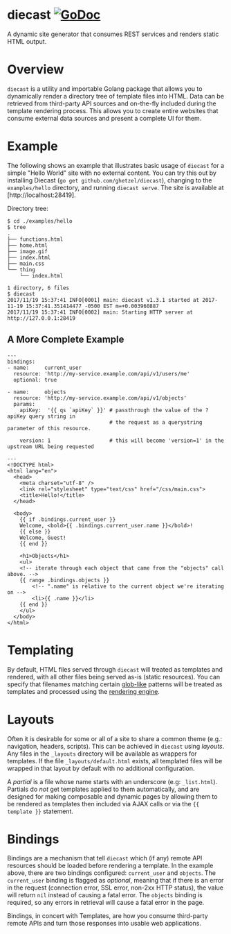 # diecast [![GoDoc](https://godoc.org/github.com/ghetzel/diecast?status.svg)](https://godoc.org/github.com/ghetzel/diecast)

A dynamic site generator that consumes REST services and renders static HTML output.

# Overview

`diecast` is a utility and importable Golang package that allows you to dynamically render a directory tree of template files into HTML.  Data can be retrieved from third-party API sources and on-the-fly included during the template rendering process.  This allows you to create entire websites that consume external data sources and present a complete UI for them.

# Example

The following shows an example that illustrates basic usage of `diecast` for a simple "Hello World" site with no external content.  You can try this out by installing Diecast (`go get github.com/ghetzel/diecast`), changing to the `examples/hello` directory, and running `diecast serve`.  The site is available at [http://localhost:28419].

Directory tree:
```
$ cd ./examples/hello
$ tree
.
├── functions.html
├── home.html
├── image.gif
├── index.html
├── main.css
└── thing
    └── index.html

1 directory, 6 files
$ diecast
2017/11/19 15:37:41 INFO[0001] main: diecast v1.3.1 started at 2017-11-19 15:37:41.351414477 -0500 EST m=+0.003960887
2017/11/19 15:37:41 INFO[0002] main: Starting HTTP server at http://127.0.0.1:28419
```

## A More Complete Example
```
---
bindings:
- name:     current_user
  resource: 'http://my-service.example.com/api/v1/users/me'
  optional: true

- name:     objects
  resource: 'http://my-service.example.com/api/v1/objects'
  params:
    apiKey:  '{{ qs `apiKey` }}' # passthrough the value of the ?apiKey query string in
                                 # the request as a querystring parameter of this resource.

    version: 1                   # this will become 'version=1' in the upstream URL being requested

---
<!DOCTYPE html>
<html lang="en">
  <head>
    <meta charset="utf-8" />
    <link rel="stylesheet" type="text/css" href="/css/main.css">
    <title>Hello!</title>
  </head>

  <body>
    {{ if .bindings.current_user }}
    Welcome, <bold>{{ .bindings.current_user.name }}</bold>!
    {{ else }}
    Welcome, Guest!
    {{ end }}

    <h1>Objects</h1>
    <ul>
    <!-- iterate through each object that came from the "objects" call above. -->
    {{ range .bindings.objects }}
        <!-- ".name" is relative to the current object we're iterating on -->
        <li>{{ .name }}</li>
    {{ end }}
    </ul>
  </body>
</html>
```

# Templating

By default, HTML files served through `diecast` will treated as templates and rendered, with all other files being served as-is (static resources).  You can specify that filenames matching certain
[glob-like](https://golang.org/pkg/path/filepath/#Match) patterns will be treated
as templates and processed using the [rendering engine](https://golang.org/pkg/html/template/).

# Layouts

Often it is desirable for some or all of a site to share a common theme (e.g.: navigation,
headers, scripts).  This can be achieved in `diecast` using _layouts_.  Any files in
the `_layouts` directory will be available as wrappers for templates.  If the file `_layouts/default.html` exists,
all templated files will be wrapped in that layout by default with no additional configuration.

A _partial_ is a file whose name starts with an underscore (e.g: `_list.html`).  Partials do *not* get templates
applied to them automatically, and are designed for making composable and dynamic pages by allowing them to be
rendered as templates then included via AJAX calls or via the `{{ template }}` statement.

# Bindings

Bindings are a mechanism that tell `diecast` which (if any) remote API resources should be loaded before rendering a template.  In the example above, there are two bindings configured: `current_user` and `objects`.  The `current_user` binding is flagged as _optional_, meaning that if there is an error in the request (connection error, SSL error, non-2xx HTTP status), the value will return `nil` instead of causing a fatal error. The `objects` binding is required, so any errors in retrieval will cause a fatal error in the page.

Bindings, in concert with Templates, are how you consume third-party remote APIs and turn those responses into usable web applications.

